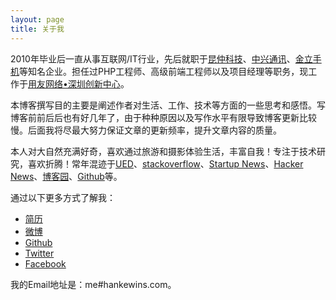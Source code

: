 ```yaml
---
layout: page
title: 关于我
---
```


2010年毕业后一直从事互联网/IT行业，先后就职于[昆仲科技](http://www.ccjk.com/)、[中兴通讯](http://www.zte.com.cn/)、[金立手机](http://www.gionee.com/)等知名企业。担任过PHP工程师、高级前端工程师以及项目经理等职务，现工作于[用友网络•深圳创新中心](http://www.yonyou.com/)。

本博客撰写目的主要是阐述作者对生活、工作、技术等方面的一些思考和感悟。写博客前前后后也有好几年了，由于种种原因以及写作水平有限导致博客更新比较慢。后面我将尽最大努力保证文章的更新频率，提升文章内容的质量。

本人对大自然充满好奇，喜欢通过旅游和摄影体验生活，丰富自我！专注于技术研究，喜欢折腾！常年混迹于[UED](http://www.daqianduan.com/nav)、[stackoverflow](http://stackoverflow.com/)、[Startup News](http://news.dbanotes.net/)、[Hacker News](https://news.ycombinator.com/news)、[博客园](http://www.cnblogs.com/)、[Github](https://github.com/)等。

通过以下更多方式了解我：

- [简历](http://hankewins.com/profile)
- [微博](http://http://weibo.com/hankewins)
- [Github](https://github.com/hankewins)
- [Twitter](https://twitter.com/hankewins)
- [Facebook](https://www.facebook.com/hankewins)

我的Email地址是：me#hankewins.com。